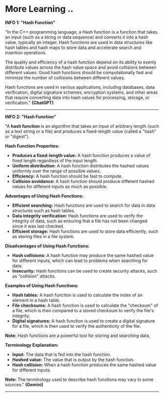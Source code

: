 # More Learning ..

**INFO 1: "Hash Function"**

"In the C++ programming language, a Hash function is a function that takes an input (such as a string or data sequence) and converts it into a hash value, typically an integer. Hash functions are used in data structures like hash tables and hash maps to store data and accelerate search and insertion operations.

The quality and efficiency of a hash function depend on its ability to evenly distribute values across the hash value space and avoid collisions between different values. Good hash functions should be computationally fast and minimize the number of collisions between different values.

Hash functions are used in various applications, including databases, data verification, digital signature schemes, encryption systems, and other areas that require converting data into hash values for processing, storage, or verification." **(ChatGPT)**

---

**INFO 2: "Hash Function"**

"A **hash function** is an algorithm that takes an input of arbitrary length (such as a text string or a file) and produces a fixed-length value (called a "hash" or "digest").

**Hash Function Properties:**

- **Produces a fixed-length value:** A hash function produces a value of fixed length regardless of the input length.
- **Uniform distribution:** A hash function distributes the hashed values uniformly over the range of possible values.
- **Efficiency:** A hash function should be fast to compute.
- **Collision avoidance:** A hash function should produce different hashed values for different inputs as much as possible.

**Advantages of Using Hash Functions:**

- **Efficient searching:** Hash functions are used to search for data in data structures such as hash tables.
- **Data integrity verification:** Hash functions are used to verify the integrity of data, such as ensuring that a file has not been changed since it was last checked.
- **Efficient storage:** Hash functions are used to store data efficiently, such as storing files in a file system.

**Disadvantages of Using Hash Functions:**

- **Hash collisions:** A hash function may produce the same hashed value for different inputs, which can lead to problems when searching for data.
- **Insecurity:** Hash functions can be used to create security attacks, such as "collision" attacks.

**Examples of Using Hash Functions:**

- **Hash tables:** A hash function is used to calculate the index of an element in a hash table.
- **File checksums:** A hash function is used to calculate the "checksum" of a file, which is then compared to a stored checksum to verify the file's integrity.
- **Digital signatures:** A hash function is used to create a digital signature for a file, which is then used to verify the authenticity of the file.

**Note:** Hash functions are a powerful tool for storing and searching data,

**Terminology Explanation:**

- **Input:** The data that is fed into the hash function.
- **Hashed value:** The value that is output by the hash function.
- **Hash collision:** When a hash function produces the same hashed value for different inputs.

**Note:** The terminology used to describe hash functions may vary in some sources." **(Gemini)**

---
